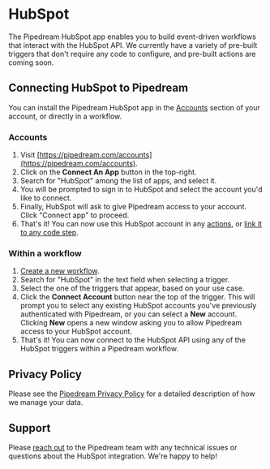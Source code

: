 # HubSpot

The Pipedream HubSpot app enables you to build event-driven workflows that interact with the HubSpot API. We currently have a variety of pre-built triggers that don't require any code to configure, and pre-built actions are coming soon.

## Connecting HubSpot to Pipedream

You can install the Pipedream HubSpot app in the [Accounts](https://pipedream.com/accounts) section of your account, or directly in a workflow.

### Accounts

1. Visit [https://pipedream.com/accounts](https://pipedream.com/accounts).
2. Click on the **Connect An App** button in the top-right.
3. Search for "HubSpot" among the list of apps, and select it.
4. You will be prompted to sign in to HubSpot and select the account you'd like to connect.
5. Finally, HubSpot will ask to give Pipedream access to your account. Click "Connect app" to proceed.
6. That's it! You can now use this HubSpot account in any [actions](#workflow-actions), or [link it to any code step](/connected-accounts/#connecting-accounts).

### Within a workflow

1. [Create a new workflow](https://pipedream.com/new).
2. Search for "HubSpot" in the text field when selecting a trigger.
3. Select the one of the triggers that appear, based on your use case.
4. Click the **Connect Account** button near the top of the trigger. This will prompt you to select any existing HubSpot accounts you've previously authenticated with Pipedream, or you can select a **New** account. Clicking **New** opens a new window asking you to allow Pipedream access to your HubSpot account.
5. That's it! You can now connect to the HubSpot API using any of the HubSpot triggers within a Pipedream workflow.

## Privacy Policy

Please see the [Pipedream Privacy Policy](https://pipedream.com/privacy) for a detailed description of how we manage your data.

## Support

Please [reach out](https://pipedream.com/support/) to the Pipedream team with any technical issues or questions about the HubSpot integration. We're happy to help!
